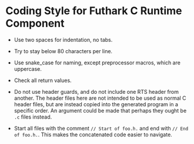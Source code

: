 Coding Style for Futhark C Runtime Component
==

* Use two spaces for indentation, no tabs.

* Try to stay below 80 characters per line.

* Use snake_case for naming, except preprocessor macros, which are
  uppercase.

* Check all return values.

* Do not use header guards, and do not include one RTS header from
  another.  The header files here are not intended to be used as
  normal C header files, but are instead copied into the generated
  program in a specific order.  An argument could be made that perhaps
  they ought be `.c` files instead.

* Start all files with the comment `// Start of foo.h.` and end with
  `// End of foo.h.`.  This makes the concatenated code easier to
  navigate.
